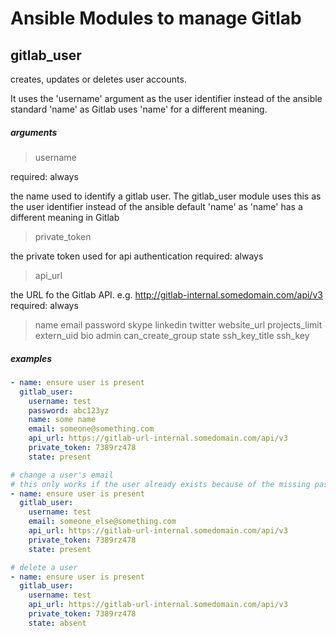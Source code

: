 # Ansible Modules to manage Gitlab


## gitlab_user
creates, updates or deletes user accounts.

It uses the 'username' argument as the user identifier instead of the ansible standard 'name'
as Gitlab uses 'name' for a different meaning.

##### arguments


> username

required: always

the name used to identify a gitlab user. The gitlab_user module uses this as the user
identifier instead of the ansible default 'name' as 'name' has a different meaning in Gitlab

> private_token

the private token used for api authentication
required: always

> api_url

the URL fo the Gitlab API. e.g. http://gitlab-internal.somedomain.com/api/v3
required: always

> name
email
password
skype
linkedin
twitter
website_url
projects_limit
extern_uid
bio
admin
can_create_group
state
ssh_key_title
ssh_key

##### examples

```YAML
- name: ensure user is present
  gitlab_user:
    username: test
    password: abc123yz
    name: some name
    email: someone@something.com
    api_url: https://gitlab-url-internal.somedomain.com/api/v3
    private_token: 7389rz478
    state: present
```

```YAML
# change a user's email
# this only works if the user already exists because of the missing password and name
- name: ensure user is present
  gitlab_user:
    username: test
    email: someone_else@something.com
    api_url: https://gitlab-url-internal.somedomain.com/api/v3
    private_token: 7389rz478
    state: present
```

```YAML
# delete a user
- name: ensure user is present
  gitlab_user:
    username: test
    api_url: https://gitlab-url-internal.somedomain.com/api/v3
    private_token: 7389rz478
    state: absent
```